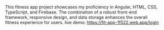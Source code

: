 This fitness app project showcases my proficiency in Angular, HTML, CSS, TypeScript, and Firebase. The combination of a robust front-end framework, responsive design, and data storage enhances the overall fitness experience for users.
live demo: https://fit-app-1f522.web.app/login
